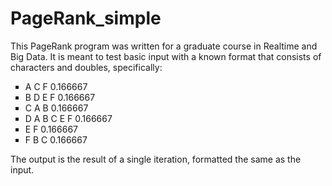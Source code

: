 # PageRank_simple
<p>This PageRank program was written for a graduate course in Realtime and Big Data. It is meant to test basic input with a known format that consists of characters and doubles, specifically:</p>
<ul style="list-style-type:square">
<li>A C F 0.166667</li>
<li>B D E F 0.166667</li>
<li>C A B 0.166667</li>
<li>D A B C E F 0.166667</li>
<li>E F 0.166667</li>
<li>F B C 0.166667</li>
</ul>
<p>The output is the result of a single iteration, formatted the same as the input.</p>
